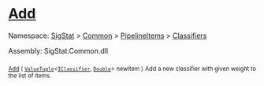 # [Add](./WeightedClassifier-100663869.md)

Namespace: [SigStat]() > [Common](./../../../README.md) > [PipelineItems]() > [Classifiers](./../README.md)

Assembly: SigStat.Common.dll

<sub>[Add](./WeightedClassifier-100663869.md) ( [`ValueTuple`](https://docs.microsoft.com/en-us/dotnet/api/System.ValueTuple-2)\<[`IClassifier`](./../../../Pipeline/IClassifier.md), [`Double`](https://docs.microsoft.com/en-us/dotnet/api/System.Double)> newItem )</sub>              <sub>Add a new classifier with given weight to the list of items.</sub>
